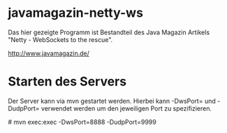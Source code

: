 javamagazin-netty-ws
=================

Das hier gezeigte Programm ist Bestandteil des Java Magazin Artikels "Netty - WebSockets to the rescue".

http://www.javamagazin.de/

Starten des Servers
=================
Der Server kann via mvn gestartet werden. Hierbei kann -DwsPort= und -DudpPort= verwendet werden um den 
jeweiligen Port zu spezifizieren.

\# mvn exec:exec -DwsPort=8888 -DudpPort=9999

